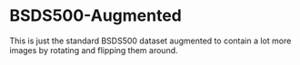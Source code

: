 # BSDS500-Augmented

This is just the standard BSDS500 dataset augmented to contain a lot more images by rotating and flipping them around.
